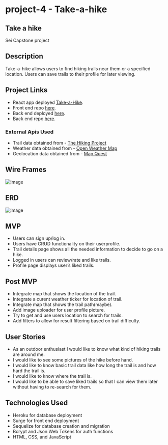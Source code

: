 # project-4 - Take-a-hike
## Take a hike
Sei Capstone project

## Description
Take-a-hike allows users to find hiking trails near them or a specified location. Users can save trails to their profile for later viewing. 

## Project Links
  * React app deployed [Take-a-Hike](https://take-a-hike.surge.sh/).
  * Front end repo [here](https://github.com/Davewill94/hiking).
  * Back end deployed [here](https://peaceful-wildwood-15287.herokuapp.com).
  * Back end repo [here](https://github.com/Davewill94/take-a-hike).

### External Apis Used
  * Trail data obtained from - [The Hiking Project](https://www.hikingproject.com/)
  * Weather data obtained from - [Open Weather Map](https://openweathermap.org/api)
  * Geolocation data obtained from - [Map Quest](www.mapquestapi.com)


## Wire Frames
![image](https://i.imgur.com/2WYspTg.png)


## ERD
![image](https://i.imgur.com/ez8MX9d.png)


## MVP
-	Users can sign up/log in. 
-	Users have CRUD functionality on their userprofile.
-	Trail details page shows all the needed information to decide to go on a hike.
-	Logged in users can review/rate and like trails.
-	Profile page displays user’s liked trails.

## Post MVP
- Integrate map that shows the location of the trail.
- Integrate a curent weather ticker for location of trail.
- Integrate map that shows the trail path(maybe).
- Add image uploader for user profile picture.
- Try to get and use users location to search for trails.
- Add filters to allow for result filtering based on trail difficulty.

## User Stories
- As an outdoor enthusiast I would like to know what kind of hiking trails are around me.
- I would like to see some pictures of the hike before hand.
- I would like to know basic trail data like how long the trail is and how hard the trail is.
- I would like to know where the trail is.
- I would like to be able to save liked trails so that I can view them later without having to re-search for them.

## Technologies Used
 - Heroku for database deployment
 - Surge for front end deployment
 - Sequelize for database creation and migration
 - Bcrypt and Json Web Tokens for auth functions
 - HTML, CSS, and JavaScript